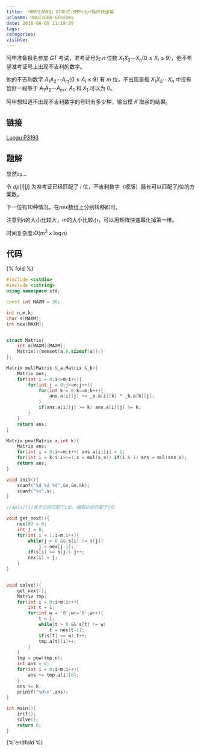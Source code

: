 ```yaml
---
title: 「HNOI2008」GT考试-KMP+dp+矩阵快速幂
urlname: HNOI2008-GTexams
date: 2018-08-09 11:19:09
tags:
categories:
visible:
---
```


阿申准备报名参加 $GT$ 考试，准考证号为 $n$ 位数 $X_1X_2\cdots X_n(0\le X_i\le 9)$，他不希望准考证号上出现不吉利的数字。

他的不吉利数字 $A_1A_2\cdots A_m(0\le A_i\le 9)$ 有 $m$ 位，不出现是指 $X_1X_2\cdots X_n$ 中没有恰好一段等于 $A_1A_2\cdots A_m$，$A_1$​ 和 $X_1$ 可以为 $0$。

阿申想知道不出现不吉利数字的号码有多少种，输出模 $K$ 取余的结果。

<!-- more -->

## 链接

[Luogu P3193](https://www.luogu.org/problemnew/show/P3193)

## 题解

显然`dp`...

令 $dp[i][j]$ 为准考证已经匹配了 $i$ 位，不吉利数字（模版）最长可以匹配了$j$位的方案数。

下一位有$10$种情况，在$nex$数组上分别转移即可。

注意到$n$的大小比较大，$m$的大小比较小，可以用矩阵快速幂化掉第一维。

时间复杂度:$O(m^3 \times \log{n})$


## 代码

{% fold %}

```cpp
#include <cstdio>
#include <cstring>
using namespace std;

const int MAXM = 30;

int n,m,k;
char s[MAXM];
int nex[MAXM];


struct Matrix{
    int a[MAXM][MAXM];
    Matrix(){memset(a,0,sizeof(a));}
};

Matrix mul(Matrix &_a,Matrix &_b){
    Matrix ans;
    for(int i = 0;i<=m;i++){
        for(int j = 0;j<=m;j++){
            for(int k = 0;k<=m;k++){
                ans.a[i][j] += _a.a[i][k] * _b.a[k][j];
            }
            if(ans.a[i][j] >= k) ans.a[i][j] %= k;
        }
    }
    return ans;
}

Matrix pow(Matrix x,int k){
    Matrix ans;
    for(int i = 0;i<=m;i++) ans.a[i][i] = 1;
    for(int i = k;i;i>>=1,x = mul(x,x)) if(i & 1) ans = mul(ans,x);
    return ans;
}

void init(){
    scanf("%d %d %d",&n,&m,&k);
    scanf("%s",s);
}

//dp[i][j]表示已经匹配了i位，模版已经匹配了j位

void get_next(){
    nex[0] = 0;
    int j = 0;
    for(int i = 1;i<m;i++){
        while(j > 0 && s[i] != s[j]) 
            j = nex[j-1];
        if(s[i] == s[j]) j++;
        nex[i] = j;
    }
}


void solve(){
    get_next();
    Matrix tmp;
    for(int i = 0;i<m;i++){
        int t = i;
        for(int w = '0';w<='9';w++){
            t = i;
            while(t > 0 && s[t] != w)
                t = nex[t-1];
            if(s[t] == w) t++;
            tmp.a[t][i]++;
        }
    }
    tmp = pow(tmp,n);
    int ans = 0;
    for(int i = 0;i<m;i++){
        ans += tmp.a[i][0];
    }
    ans %= k;
    printf("%d\n",ans);
}

int main(){
    init();
    solve();
    return 0;
}
```
{% endfold %}
